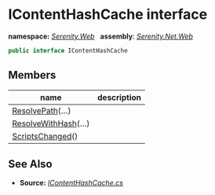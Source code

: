 # IContentHashCache interface
**namespace:** *[Serenity.Web](../README.md#serenity.web-namespace)*   **assembly**: *[Serenity.Net.Web](../README.md)*

```csharp
public interface IContentHashCache
```

## Members

| name | description |
| --- | --- |
| [ResolvePath](IContentHashCache/ResolvePath.md)(…) |  |
| [ResolveWithHash](IContentHashCache/ResolveWithHash.md)(…) |  |
| [ScriptsChanged](IContentHashCache/ScriptsChanged.md)() |  |

## See Also

* **Source:** *[IContentHashCache.cs](https://github.com/serenity-is/Serenity/blob/master/src/Serenity.Net.Web/Mvc/IContentHashCache.cs)*